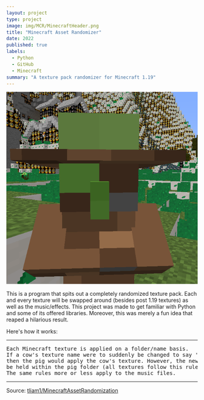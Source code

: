 ```yaml
---
layout: project
type: project
image: img/MCR/MinecraftHeader.png
title: "Minecraft Asset Randomizer"
date: 2022
published: true
labels:
  - Python
  - GitHub
  - Minecraft
summary: "A texture pack randomizer for Minecraft 1.19"
---
```


<img class="img-fluid" src="../img/MCR/MinecraftHeader.png">

This is a program that spits out a completely randomized texture pack. Each and every texture will be swapped around (besides post 1.19 textures) as well as the music/effects. This project was made to get familiar with Python and some of its offered libraries. Moreover, this was merely a fun idea that reaped a hilarious result. 

Here's how it works:

<hr>

<pre>
Each Minecraft texture is applied on a folder/name basis. 
If a cow's texture name were to suddenly be changed to say 'pig_front', 
then the pig would apply the cow's texture. However, the new pig texture must 
be held within the pig folder (all textures follow this rule). 
The same rules more or less apply to the music files.
</pre>

<hr>

Source: <a href="https://github.com/tliam1/MinecraftAssetRandomization"><i class="large github icon "></i>tliam1/MinecraftAssetRandomization</a>
